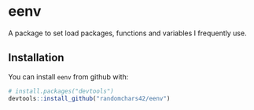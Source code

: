 
<!-- README.md is generated from README.Rmd. Please edit that file -->
eenv
====

A package to set load packages, functions and variables I frequently use.

Installation
------------

You can install `eenv` from github with:

``` r
# install.packages("devtools")
devtools::install_github("randomchars42/eenv")
```

